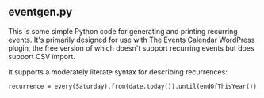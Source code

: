 eventgen.py
-----------

This is some simple Python code for generating and printing recurring events.
It's primarily designed for use with
[The Events Calendar](https://wordpress.org/plugins/the-events-calendar/)
WordPress plugin, the free version of which doesn't support recurring events
but does support CSV import.

It supports a moderately literate syntax for describing recurrences:

    recurrence = every(Saturday).from(date.today()).until(endOfThisYear())

